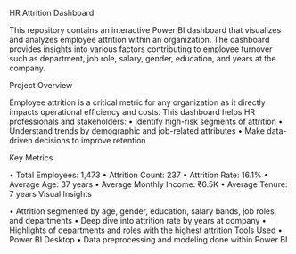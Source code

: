 HR Attrition Dashboard

This repository contains an interactive Power BI dashboard that visualizes and analyzes employee attrition within an organization. The dashboard provides insights into various factors contributing to employee turnover such as department, job role, salary, gender, education, and years at the company.

Project Overview

Employee attrition is a critical metric for any organization as it directly impacts operational efficiency and costs. This dashboard helps HR professionals and stakeholders: • Identify high-risk segments of attrition • Understand trends by demographic and job-related attributes • Make data-driven decisions to improve retention

Key Metrics

•	Total Employees: 1,473
•	Attrition Count: 237
•	Attrition Rate: 16.1%
•	Average Age: 37 years
•	Average Monthly Income: ₹6.5K
•	Average Tenure: 7 years
Visual Insights

•	Attrition segmented by age, gender, education, salary bands, job roles, and departments
•	Deep dive into attrition rate by years at company
•	Highlights of departments and roles with the highest attrition
Tools Used • Power BI Desktop • Data preprocessing and modeling done within Power BI
